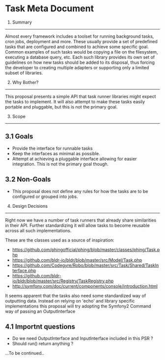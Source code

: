   
Task Meta Document
==========================

1. Summary
----------

Almost every framework includes a toolset for running background tasks, cron jobs, deployment and more.
These usually provide a set of predefined tasks that are configured and combined to achieve some specific goal.
Common examples of such tasks would be copying a file on the filesystem, executing a database query, etc.
Each such library provides its own set of guidelines on how new tasks should be added to its disposal,
thus forcing the developer to creating multiple adapters or supporting only a limited subset of libraries.

2. Why Bother?
--------------

This proposal presents a simple API that task runner libraries might expect the tasks to implement.
It will also attempt to make these tasks easily portable and pluggable, but this is not the primary goal.

3. Scope
--------

## 3.1 Goals

* Provide the interface for runnable tasks
* Keep the interfaces as minimal as possible.
* Attempt at achieving a pluggable interface allowing for easier integration. This is not the primary goal though.

## 3.2 Non-Goals

* This proposal does not define any rules for how the tasks are to be configured or grouped into jobs.

4. Design Decisions
-------------------

Right now we have a number of task runners that already share similarities in their API.
Further standardizing it will allow tasks to become reusable across all such implementations.

These are the classes used as a source of inspiration:

* https://github.com/phingofficial/phing/blob/master/classes/phing/Task.php
* https://github.com/bldr-io/bldr/blob/master/src/Model/Task.php
* https://github.com/Codegyre/Robo/blob/master/src/Task/Shared/TaskInterface.php
* https://github.com/bldr-io/bldr/blob/master/src/Registry/TaskRegistry.php
* http://symfony.com/doc/current/components/console/introduction.html

It seems apparent that the tasks also need some standardized way of outputting data. 
Instead on relying on 'echo' and library specific implementations this proposal will try adopting
the Symfony2 Command way of passing an OutputInterface

## 4.1 Importnt questions

* Do we need OutputInterface and InputInterface included in this PSR ?
* Should run() return anything ?

...To be continued..
